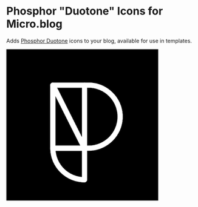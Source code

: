 # Phosphor "Duotone" Icons for Micro.blog

Adds [Phosphor Duotone](https://phosphoricons.com/?weight=%22duotone%22) icons to your blog, available for use in templates.

![Phosphor Logo](https://raw.githubusercontent.com/jimmitchell/plugin-phosphor-duotone/main/logo.png)